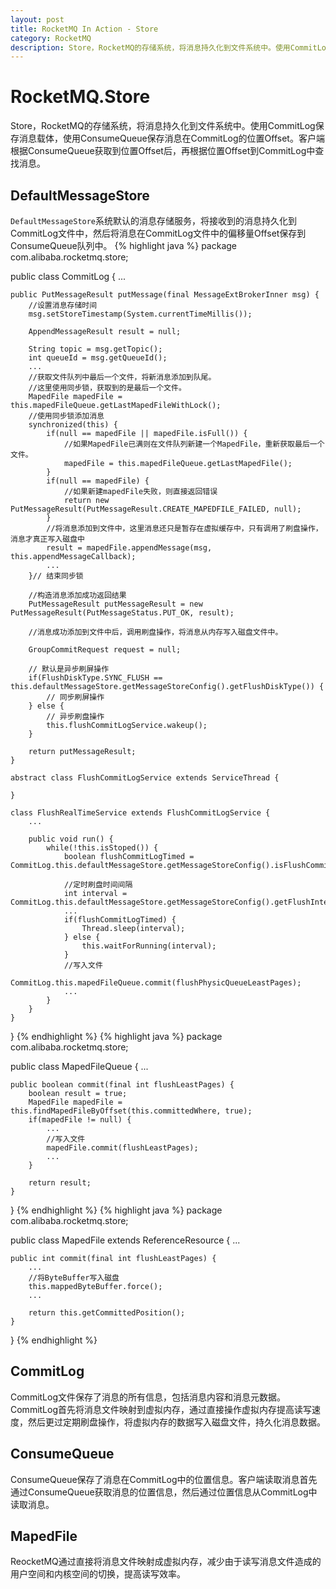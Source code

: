 ```yaml
---
layout: post
title: RocketMQ In Action - Store
category: RocketMQ
description: Store，RocketMQ的存储系统，将消息持久化到文件系统中。使用CommitLog保存消息载体，使用ConsumeQueue保存消息在CommitLog的位置Offset。客户端根据ConsumeQueue获取到位置Offset后，再根据位置Offset到CommitLog中查找消息。
---
```


# RocketMQ.Store
Store，RocketMQ的存储系统，将消息持久化到文件系统中。使用CommitLog保存消息载体，使用ConsumeQueue保存消息在CommitLog的位置Offset。客户端根据ConsumeQueue获取到位置Offset后，再根据位置Offset到CommitLog中查找消息。

## DefaultMessageStore
`DefaultMessageStore`系统默认的消息存储服务，将接收到的消息持久化到CommitLog文件中，然后将消息在CommitLog文件中的偏移量Offset保存到ConsumeQueue队列中。
{% highlight java %}
package com.alibaba.rocketmq.store;

public class CommitLog {
	...

	public PutMessageResult putMessage(final MessageExtBrokerInner msg) {
		//设置消息存储时间
		msg.setStoreTimestamp(System.currentTimeMillis());

		AppendMessageResult result = null;

		String topic = msg.getTopic();
		int queueId = msg.getQueueId();
		...
		//获取文件队列中最后一个文件，将新消息添加到队尾。
		//这里使用同步锁，获取到的是最后一个文件。
		MapedFile mapedFile = this.mapedFileQueue.getLastMapedFileWithLock();
 		//使用同步锁添加消息
		synchronized(this) {
			if(null == mapedFile || mapedFile.isFull()) {
				//如果MapedFile已满则在文件队列新建一个MapedFile，重新获取最后一个文件。
				mapedFile = this.mapedFileQueue.getLastMapedFile();
			}
			if(null == mapedFile) {
				//如果新建mapedFile失败，则直接返回错误
				return new PutMessageResult(PutMessageResult.CREATE_MAPEDFILE_FAILED, null);
			}
			//将消息添加到文件中，这里消息还只是暂存在虚拟缓存中，只有调用了刷盘操作，消息才真正写入磁盘中
			result = mapedFile.appendMessage(msg, this.appendMessageCallback);
			...
		}// 结束同步锁

		//构造消息添加成功返回结果
		PutMessageResult putMessageResult = new PutMessageResult(PutMessageStatus.PUT_OK, result);

		//消息成功添加到文件中后，调用刷盘操作，将消息从内存写入磁盘文件中。

		GroupCommitRequest request = null;

		// 默认是异步刷屏操作
		if(FlushDiskType.SYNC_FLUSH == this.defaultMessageStore.getMessageStoreConfig().getFlushDiskType()) {
			// 同步刷屏操作
		} else {
			// 异步刷盘操作
			this.flushCommitLogService.wakeup();
		}

		return putMessageResult;
	}

	abstract class FlushCommitLogService extends ServiceThread {

	}

	class FlushRealTimeService extends FlushCommitLogService {
		...

		public void run() {
			while(!this.isStoped()) {
				boolean flushCommitLogTimed = CommitLog.this.defaultMessageStore.getMessageStoreConfig().isFlushCommitLogTimed();

				//定时刷盘时间间隔
				int interval = CommitLog.this.defaultMessageStore.getMessageStoreConfig().getFlushIntervalCommitLog();
				...
				if(flushCommitLogTimed) {
					Thread.sleep(interval);
				} else {
					this.waitForRunning(interval);
				}
				//写入文件
				CommitLog.this.mapedFileQueue.commit(flushPhysicQueueLeastPages);
				...
			}
		}
	}
}
{% endhighlight %}
{% highlight java %}
package com.alibaba.rocketmq.store;

public class MapedFileQueue {
	...

	public boolean commit(final int flushLeastPages) {
		boolean result = true;
		MapedFile mapedFile = this.findMapedFileByOffset(this.committedWhere, true);
		if(mapedFile != null) {
			...
			//写入文件
			mapedFile.commit(flushLeastPages);
			...
		}

		return result;
	}
}
{% endhighlight %}
{% highlight java %}
package com.alibaba.rocketmq.store;

public class MapedFile extends ReferenceResource {
	...

	public int commit(final int flushLeastPages) {
		...
		//将ByteBuffer写入磁盘
		this.mappedByteBuffer.force();
		...

		return this.getCommittedPosition();
	}
}
{% endhighlight %}
## CommitLog
CommitLog文件保存了消息的所有信息，包括消息内容和消息元数据。CommitLog首先将消息文件映射到虚拟内存，通过直接操作虚拟内存提高读写速度，然后更过定期刷盘操作，将虚拟内存的数据写入磁盘文件，持久化消息数据。

## ConsumeQueue
ConsumeQueue保存了消息在CommitLog中的位置信息。客户端读取消息首先通过ConsumeQueue获取消息的位置信息，然后通过位置信息从CommitLog中读取消息。

## MapedFile
ReocketMQ通过直接将消息文件映射成虚拟内存，减少由于读写消息文件造成的用户空间和内核空间的切换，提高读写效率。